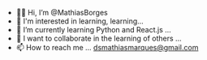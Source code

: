 - 👋🧐 Hi, I’m @MathiasBorges
- 👀 I'm interested in learning, learning...
- 🌱 I’m currently learning Python and React.js ...
- 💞️ I want to collaborate in the learning of others ...
- 📫 How to reach me ... dsmathiasmarques@gmail.com

<!---
MathiasBorges/MathiasBorges is a ✨ special ✨ repository because its `README.md` (this file) appears on your GitHub profile.
You can click the Preview link to take a look at your changes.
--->
